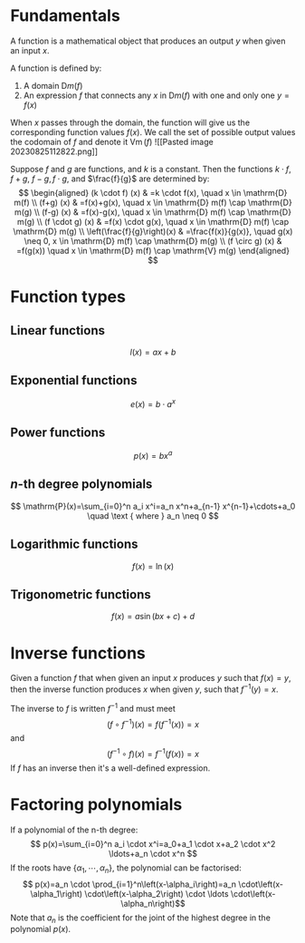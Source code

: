 # Fundamentals
A function is a mathematical object that produces an output $y$ when given an input $x$.

A function is defined by:
1. A domain $\mathrm{D} m(f)$
2. An expression $f$ that connects any $x$ in $\mathrm{D} m(f)$ with one and only one $y=f(x)$

When $x$ passes through the domain, the function will give us the corresponding function values $f(x)$. We call the set of possible output values the codomain of $f$ and denote it $\operatorname{Vm}(f)$
![[Pasted image 20230825112822.png]]

Suppose $f$ and $g$ are functions, and $k$ is a constant.
Then the functions $k \cdot f$, $f+g$, $f-g, f \cdot g$, and $\frac{f}{g}$ are determined by: $$ \begin{aligned} (k \cdot f) (x) & =k \cdot f(x), \quad x \in \mathrm{D} m(f) \\ (f+g) (x) & =f(x)+g(x), \quad x \in \mathrm{D} m(f) \cap \mathrm{D} m(g) \\ (f-g) (x) & =f(x)-g(x), \quad x \in \mathrm{D} m(f) \cap \mathrm{D} m(g) \\ (f \cdot g) (x) & =f(x) \cdot g(x), \quad x \in \mathrm{D} m(f) \cap \mathrm{D} m(g) \\ \left(\frac{f}{g}\right)(x) & =\frac{f(x)}{g(x)}, \quad g(x) \neq 0, x \in \mathrm{D} m(f) \cap \mathrm{D} m(g) \\ (f \circ g) (x) & =f(g(x)) \quad x \in \mathrm{D} m(f) \cap \mathrm{V} m(g) \end{aligned} $$
# Function types
## Linear functions
$$ l(x)=a x+b $$
## Exponential functions
$$ e(x)=b \cdot a^x $$
## Power functions
$$ p(x)=b x^a $$
## $n$-th degree polynomials
$$ \mathrm{P}(x)=\sum_{i=0}^n a_i x^i=a_n x^n+a_{n-1} x^{n-1}+\cdots+a_0 \quad \text { where } a_n \neq 0 $$ 
## Logarithmic functions 
$$ f(x)=\ln (x) $$ 
## Trigonometric functions 
$$ f(x)=a \sin(b x+c)+d $$

# Inverse functions
Given a function $f$ that when given an input $x$ produces $y$ such that $f(x)=y$, then the inverse function produces $x$ when given $y$, such that $f^{-1}(y)=x$.

The inverse to $f$ is written $f^{-1}$ and must meet $$ \left(f \circ f^{-1}\right)(x)=f\left(f^{-1}(x)\right)=x $$ and $$ \left(f^{-1} \circ f\right)(x)=f^{-1}(f(x))=x $$
If $f$ has an inverse then it's a well-defined expression.

# Factoring polynomials
If a polynomial of the n-th degree: $$ p(x)=\sum_{i=0}^n a_i \cdot x^i=a_0+a_1 \cdot x+a_2 \cdot x^2 \ldots+a_n \cdot x^n $$ If the roots have $\left\{\alpha_1, \cdots, \alpha_n\right\}$, the polynomial can be factorised: $$ p(x)=a_n \cdot \prod_{i=1}^n\left(x-\alpha_i\right)=a_n \cdot\left(x-\alpha_1\right) \cdot\left(x-\alpha_2\right) \cdot \ldots \cdot\left(x-\alpha_n\right)$$ Note that $a_n$ is the coefficient for the joint of the highest degree in the polynomial $p(x)$.